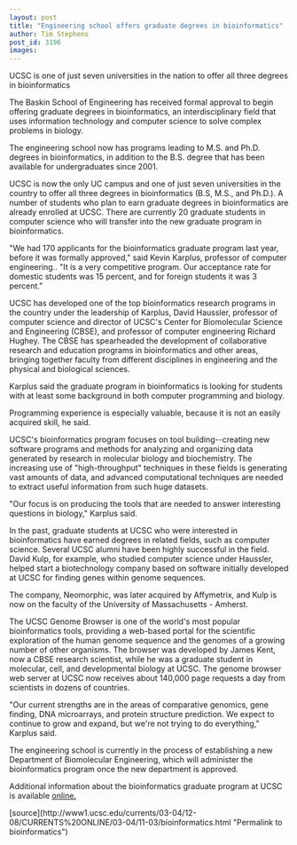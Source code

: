 ```yaml
---
layout: post
title: "Engineering school offers graduate degrees in bioinformatics"
author: Tim Stephens
post_id: 3196
images:
---
```


<p class="sectionheadblack">
  UCSC is one of just seven universities in the nation to offer all three degrees in bioinformatics
</p>
<p>
  The Baskin School of Engineering has received formal approval to begin offering graduate degrees in bioinformatics, an interdisciplinary field that uses information technology and computer science to solve complex problems in biology.
</p>
<p>
  The engineering school now has programs leading to M.S. and Ph.D. degrees in bioinformatics, in addition to the B.S. degree that has been available for undergraduates since 2001.<br>
</p>
<p>
  UCSC is now the only UC campus and one of just seven universities in the country to offer all three degrees in bioinformatics (B.S, M.S., and Ph.D.). A number of students who plan to earn graduate degrees in bioinformatics are already enrolled at UCSC. There are currently 20 graduate students in computer science who will transfer into the new graduate program in bioinformatics.<br>
</p>
<p>
  "We had 170 applicants for the bioinformatics graduate program last year, before it was formally approved," said Kevin Karplus, professor of computer engineering.. "It is a very competitive program. Our acceptance rate for domestic students was 15 percent, and for foreign students it was 3 percent."<br>
</p>
<p>
  UCSC has developed one of the top bioinformatics research programs in the country under the leadership of Karplus, David Haussler, professor of computer science and director of UCSC's Center for Biomolecular Science and Engineering (CBSE), and professor of computer engineering Richard Hughey. The CBSE has spearheaded the development of collaborative research and education programs in bioinformatics and other areas, bringing together faculty from different disciplines in engineering and the physical and biological sciences.<br>
</p>
<p>
  Karplus said the graduate program in bioinformatics is looking for students with at least some background in both computer programming and biology.
</p>
<p>
  Programming experience is especially valuable, because it is not an easily acquired skill, he said.<br>
</p>
<p>
  UCSC's bioinformatics program focuses on tool building--creating new software programs and methods for analyzing and organizing data generated by research in molecular biology and biochemistry. The increasing use of "high-throughput" techniques in these fields is generating vast amounts of data, and advanced computational techniques are needed to extract useful information from such huge datasets.<br>
</p>
<p>
  "Our focus is on producing the tools that are needed to answer interesting questions in biology," Karplus said.<br>
</p>
<p>
  In the past, graduate students at UCSC who were interested in bioinformatics have earned degrees in related fields, such as computer science. Several UCSC alumni have been highly successful in the field. David Kulp, for example, who studied computer science under Haussler, helped start a biotechnology company based on software initially developed at UCSC for finding genes within genome sequences.
</p>
<p>
  The company, Neomorphic, was later acquired by Affymetrix, and Kulp is now on the faculty of the University of Massachusetts - Amherst.<br>
</p>
<p>
  The UCSC Genome Browser is one of the world's most popular bioinformatics tools, providing a web-based portal for the scientific exploration of the human genome sequence and the genomes of a growing number of other organisms. The browser was developed by James Kent, now a CBSE research scientist, while he was a graduate student in molecular, cell, and developmental biology at UCSC. The genome browser web server at UCSC now receives about 140,000 page requests a day from scientists in dozens of countries.<br>
</p>
<p>
  "Our current strengths are in the areas of comparative genomics, gene finding, DNA microarrays, and protein structure prediction. We expect to continue to grow and expand, but we're not trying to do everything," Karplus said.<br>
</p>
<p>
  The engineering school is currently in the process of establishing a new Department of Biomolecular Engineering, which will administer the bioinformatics program once the new department is approved.<br>
</p>
<p>
  Additional information about the bioinformatics graduate program at UCSC is available <a href="http://www.soe.ucsc.edu/programs/bioinformatics/">online.</a><br>
</p>
[source](http://www1.ucsc.edu/currents/03-04/12-08/CURRENTS%20ONLINE/03-04/11-03/bioinformatics.html "Permalink to bioinformatics")
